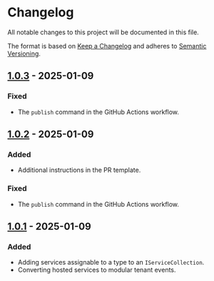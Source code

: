 <!-- markdownlint-disable MD024 -->

# Changelog

All notable changes to this project will be documented in this file.

The format is based on [Keep a Changelog](https://keepachangelog.com/en/1.0.0/)
and adheres to [Semantic Versioning](https://semver.org/).

## [1.0.3] - 2025-01-09

### Fixed

- The `publish` command in the GitHub Actions workflow.

## [1.0.2] - 2025-01-09

### Added

- Additional instructions in the PR template.

### Fixed

- The `publish` command in the GitHub Actions workflow.

## [1.0.1] - 2025-01-09

### Added

- Adding services assignable to a type to an `IServiceCollection`.
- Converting hosted services to modular tenant events.

[1.0.3]:
  https://github.com/altibiz/extensions-dependency-injection/compare/v1.0.2...v1.0.3
[1.0.2]:
  https://github.com/altibiz/extensions-dependency-injection/compare/v1.0.1...v1.0.2
[1.0.1]:
  https://github.com/altibiz/extensions-dependency-injection/releases/tag/v1.0.1
